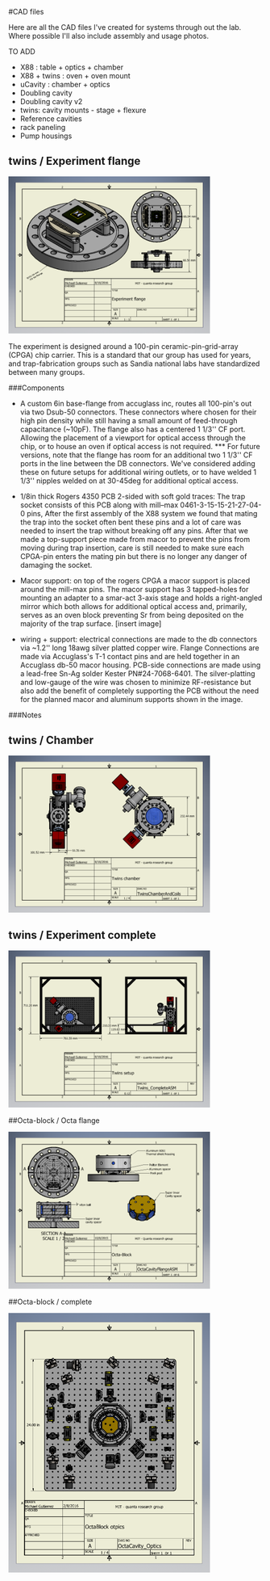 #CAD files

Here are all the CAD files I've created for systems through out the lab. Where possible I'll also include assembly and usage photos.

TO ADD
+	X88 : table + optics + chamber
+	X88 + twins : oven + oven mount
+	uCavity : chamber + optics
+	Doubling cavity
+	Doubling cavity v2
+	twins: cavity mounts - stage + flexure
+	Reference cavities
+	rack paneling 
+	Pump housings

## twins / Experiment flange


<img src="twins/Experiment flange/HOATrap.png" width="400">

The experiment is designed around a 100-pin ceramic-pin-grid-array (CPGA) chip carrier. This is a standard that our group has used for years, and trap-fabrication groups such as Sandia national labs have standardized between many groups. 

###Components

+	A custom 6in base-flange from accuglass inc, routes all 100-pin's out via two Dsub-50 connectors. These connectors where chosen for their high pin density while still having a small amount of feed-through capacitance (~10pF). The flange also has a centered 1 1/3'' CF port. Allowing the placement of a viewport for optical access through the chip, or to house an oven if optical access is not required. *** For future versions, note that the flange has room for an additional two 1 1/3'' CF ports in the line between the DB connectors. We've considered adding these on future setups for additional wiring outlets, or to have welded 1 1/3'' nipples welded on at 30-45deg for additional optical access. 

+	1/8in thick Rogers 4350 PCB 2-sided with soft gold traces: The trap socket consists of this PCB along with mill–max 0461-3-15-15-21-27-04-0 pins, After the first assembly of the X88 system we found that mating the trap into the socket often bent these pins and a lot of care was needed to insert the trap without breaking off any pins. After that we made a top-support piece made from macor to prevent the pins from moving during trap insertion, care is still needed to make sure each CPGA-pin enters the mating pin but there is no longer any danger of damaging the socket. 

+	Macor support: on top of the rogers CPGA a macor support is placed around the mill-max pins. The macor support has 3 tapped-holes for mounting an adapter to a smar-act 3-axis stage and holds a right-angled mirror which both allows for additional optical access and, primarily, serves as an oven block preventing Sr from being deposited on the majority of the trap surface. 
[insert image]

+	wiring + support: electrical connections are made to the db connectors via ~1.2'' long 18awg silver platted copper wire. Flange Connections are made via Accuglass's T-1 contact pins and are held together in an Accuglass db-50 macor housing. PCB-side connections are made using a lead-free Sn-Ag solder Kester PN#24-7068-6401. The silver-platting and low-gauge of the wire was chosen to minimize RF-resistance but also add the benefit of completely supporting the PCB without the need for the planned macor and aluminum supports shown in the image. 

###Notes




## twins / Chamber

<img src="twins/Chamber/TwinsChamberAndCoils.png" width="400">

## twins / Experiment complete

<img src="twins/Experiment complete/Twins_CompleteASM.png" width="400">

##Octa-block / Octa flange

<img src="Octa-block/Octa flange/OctaCavityFlangeASM.png" width="400">

##Octa-block / complete

<img src="Octa-block/complete/OctaCavity_Optics.png" width="400">

